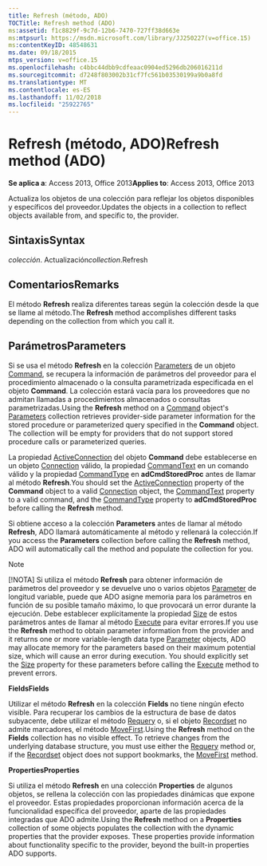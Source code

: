 ```yaml
---
title: Refresh (método, ADO)
TOCTitle: Refresh method (ADO)
ms:assetid: f1c8829f-9c7d-12b6-7470-727ff38d663e
ms:mtpsurl: https://msdn.microsoft.com/library/JJ250227(v=office.15)
ms:contentKeyID: 48548631
ms.date: 09/18/2015
mtps_version: v=office.15
ms.openlocfilehash: c4bbc44dbb9cdfeaac0904ed5296db206016211d
ms.sourcegitcommit: d7248f803002b31cf7fc561b03530199a9b0a8fd
ms.translationtype: MT
ms.contentlocale: es-ES
ms.lasthandoff: 11/02/2018
ms.locfileid: "25922765"
---
```

# <a name="refresh-method-ado"></a><span data-ttu-id="cc1af-102">Refresh (método, ADO)</span><span class="sxs-lookup"><span data-stu-id="cc1af-102">Refresh method (ADO)</span></span>


<span data-ttu-id="cc1af-103">**Se aplica a**: Access 2013, Office 2013</span><span class="sxs-lookup"><span data-stu-id="cc1af-103">**Applies to**: Access 2013, Office 2013</span></span>

<span data-ttu-id="cc1af-104">Actualiza los objetos de una colección para reflejar los objetos disponibles y específicos del proveedor.</span><span class="sxs-lookup"><span data-stu-id="cc1af-104">Updates the objects in a collection to reflect objects available from, and specific to, the provider.</span></span>

## <a name="syntax"></a><span data-ttu-id="cc1af-105">Sintaxis</span><span class="sxs-lookup"><span data-stu-id="cc1af-105">Syntax</span></span>

<span data-ttu-id="cc1af-106">*colección*. Actualización</span><span class="sxs-lookup"><span data-stu-id="cc1af-106">*collection*.Refresh</span></span>

## <a name="remarks"></a><span data-ttu-id="cc1af-107">Comentarios</span><span class="sxs-lookup"><span data-stu-id="cc1af-107">Remarks</span></span>

<span data-ttu-id="cc1af-108">El método **Refresh** realiza diferentes tareas según la colección desde la que se llame al método.</span><span class="sxs-lookup"><span data-stu-id="cc1af-108">The **Refresh** method accomplishes different tasks depending on the collection from which you call it.</span></span>

## <a name="parameters"></a><span data-ttu-id="cc1af-109">Parámetros</span><span class="sxs-lookup"><span data-stu-id="cc1af-109">Parameters</span></span>

<span data-ttu-id="cc1af-p101">Si se usa el método **Refresh** en la colección [Parameters](command-object-ado.md) de un objeto [Command](parameters-collection-ado.md), se recupera la información de parámetros del proveedor para el procedimiento almacenado o la consulta parametrizada especificada en el objeto **Command**. La colección estará vacía para los proveedores que no admitan llamadas a procedimientos almacenados o consultas parametrizadas.</span><span class="sxs-lookup"><span data-stu-id="cc1af-p101">Using the **Refresh** method on a [Command](command-object-ado.md) object's [Parameters](parameters-collection-ado.md) collection retrieves provider-side parameter information for the stored procedure or parameterized query specified in the **Command** object. The collection will be empty for providers that do not support stored procedure calls or parameterized queries.</span></span>

<span data-ttu-id="cc1af-112">La propiedad [ActiveConnection](activeconnection-property-ado.md) del objeto **Command** debe establecerse en un objeto [Connection](connection-object-ado.md) válido, la propiedad [CommandText](commandtext-property-ado.md) en un comando válido y la propiedad [CommandType](commandtype-property-ado.md) en **adCmdStoredProc** antes de llamar al método **Refresh**.</span><span class="sxs-lookup"><span data-stu-id="cc1af-112">You should set the [ActiveConnection](activeconnection-property-ado.md) property of the **Command** object to a valid [Connection](connection-object-ado.md) object, the [CommandText](commandtext-property-ado.md) property to a valid command, and the [CommandType](commandtype-property-ado.md) property to **adCmdStoredProc** before calling the **Refresh** method.</span></span>

<span data-ttu-id="cc1af-113">Si obtiene acceso a la colección **Parameters** antes de llamar al método **Refresh**, ADO llamará automáticamente al método y rellenará la colección.</span><span class="sxs-lookup"><span data-stu-id="cc1af-113">If you access the **Parameters** collection before calling the **Refresh** method, ADO will automatically call the method and populate the collection for you.</span></span>


> [!NOTE]
> <P><span data-ttu-id="cc1af-p102">[!NOTA] Si utiliza el método <STRONG>Refresh</STRONG> para obtener información de parámetros del proveedor y se devuelve uno o varios objetos <A href="parameter-object-ado.md">Parameter</A> de longitud variable, puede que ADO asigne memoria para los parámetros en función de su posible tamaño máximo, lo que provocará un error durante la ejecución. Debe establecer explícitamente la propiedad <A href="size-property-ado.md">Size</A> de estos parámetros antes de llamar al método <A href="https://msdn.microsoft.com/library/jj248785(v=office.15)">Execute</A> para evitar errores.</span><span class="sxs-lookup"><span data-stu-id="cc1af-p102">If you use the <STRONG>Refresh</STRONG> method to obtain parameter information from the provider and it returns one or more variable-length data type <A href="parameter-object-ado.md">Parameter</A> objects, ADO may allocate memory for the parameters based on their maximum potential size, which will cause an error during execution. You should explicitly set the <A href="size-property-ado.md">Size</A> property for these parameters before calling the <A href="https://msdn.microsoft.com/library/jj248785(v=office.15)">Execute</A> method to prevent errors.</span></span></P>



<span data-ttu-id="cc1af-116">**Fields**</span><span class="sxs-lookup"><span data-stu-id="cc1af-116">**Fields**</span></span>

<span data-ttu-id="cc1af-p103">Utilizar el método **Refresh** en la colección **Fields** no tiene ningún efecto visible. Para recuperar los cambios de la estructura de base de datos subyacente, debe utilizar el método [Requery](requery-method-ado.md) o, si el objeto [Recordset](recordset-object-ado.md) no admite marcadores, el método [MoveFirst](movefirst-movelast-movenext-and-moveprevious-methods-ado.md).</span><span class="sxs-lookup"><span data-stu-id="cc1af-p103">Using the **Refresh** method on the **Fields** collection has no visible effect. To retrieve changes from the underlying database structure, you must use either the [Requery](requery-method-ado.md) method or, if the [Recordset](recordset-object-ado.md) object does not support bookmarks, the [MoveFirst](movefirst-movelast-movenext-and-moveprevious-methods-ado.md) method.</span></span>

<span data-ttu-id="cc1af-119">**Properties**</span><span class="sxs-lookup"><span data-stu-id="cc1af-119">**Properties**</span></span>

<span data-ttu-id="cc1af-p104">Si utiliza el método **Refresh** en una colección **Properties** de algunos objetos, se rellena la colección con las propiedades dinámicas que expone el proveedor. Estas propiedades proporcionan información acerca de la funcionalidad específica del proveedor, aparte de las propiedades integradas que ADO admite.</span><span class="sxs-lookup"><span data-stu-id="cc1af-p104">Using the **Refresh** method on a **Properties** collection of some objects populates the collection with the dynamic properties that the provider exposes. These properties provide information about functionality specific to the provider, beyond the built-in properties ADO supports.</span></span>

